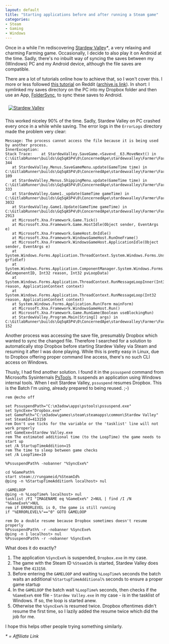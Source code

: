 ```yaml
---
layout: default
title: "Starting applications before and after running a Steam game"
categories:
- Steam
- Gaming
- Windows
---
```


Once in a while I'm rediscovering [Stardew Valley][stvhumble]*\**, a very relaxing and charming Farming game. Occasionally, I decide to also play it on Android at the time. Sadly, there's no inbuilt way of syncing the saves between my (Windows) PC and my Android device, although the file saves are compatible.

There are a lot of tutorials online how to achieve that, so I won't cover this. I more or less followed [this tutorial][svsynctutorial] on Reddit ([archive.is link][svstutarchive]). In short: I symlinked my saves directory on the PC into my Dropbox folder and  then use an App, [FolderSync][foldersync], to sync these saves to Android.

<a href="{{site.url}}/assets/images/2020/2020-11-05-stardew-valley.jpg"><img src="{{site.url}}/assets/images/2020/2020-11-05-stardew-valley.jpg" style="margin: 10px; max-width: 60%; max-height: auto; border-radius: 5%;" alt="Stardew Valley"></a>

This worked niceley 90% of the time. Sadly, Stardew Valley on PC crashed every once in a while while saving. The error logs in the `ErrorLogs` directory made the problem very clear:

```
Message: The process cannot access the file because it is being used by another process.
InnerException: 
Stack Trace:    at StardewValley.SaveGame.<Save>d__63.MoveNext() in C:\GitlabRunner\builds\Gq5qA5P4\0\ConcernedApe\stardewvalley\Farmer\Farmer\SaveGame.cs:line 344
   at StardewValley.Menus.SaveGameMenu.update(GameTime time) in C:\GitlabRunner\builds\Gq5qA5P4\0\ConcernedApe\stardewvalley\Farmer\Farmer\Menus\SaveGameMenu.cs:line 109
   at StardewValley.Menus.ShippingMenu.update(GameTime time) in C:\GitlabRunner\builds\Gq5qA5P4\0\ConcernedApe\stardewvalley\Farmer\Farmer\Menus\ShippingMenu.cs:line 333
   at StardewValley.Game1._update(GameTime gameTime) in C:\GitlabRunner\builds\Gq5qA5P4\0\ConcernedApe\stardewvalley\Farmer\Farmer\Game1.cs:line 3032
   at StardewValley.Game1.Update(GameTime gameTime) in C:\GitlabRunner\builds\Gq5qA5P4\0\ConcernedApe\stardewvalley\Farmer\Farmer\Game1.cs:line 2913
   at Microsoft.Xna.Framework.Game.Tick()
   at Microsoft.Xna.Framework.Game.HostIdle(Object sender, EventArgs e)
   at Microsoft.Xna.Framework.GameHost.OnIdle()
   at Microsoft.Xna.Framework.WindowsGameHost.RunOneFrame()
   at Microsoft.Xna.Framework.WindowsGameHost.ApplicationIdle(Object sender, EventArgs e)
   at System.Windows.Forms.Application.ThreadContext.System.Windows.Forms.UnsafeNativeMethods.IMsoComponent.FDoIdle(Int32 grfidlef)
   at System.Windows.Forms.Application.ComponentManager.System.Windows.Forms.UnsafeNativeMethods.IMsoComponentManager.FPushMessageLoop(IntPtr dwComponentID, Int32 reason, Int32 pvLoopData)
   at System.Windows.Forms.Application.ThreadContext.RunMessageLoopInner(Int32 reason, ApplicationContext context)
   at System.Windows.Forms.Application.ThreadContext.RunMessageLoop(Int32 reason, ApplicationContext context)
   at System.Windows.Forms.Application.Run(Form mainForm)
   at Microsoft.Xna.Framework.WindowsGameHost.Run()
   at Microsoft.Xna.Framework.Game.RunGame(Boolean useBlockingRun)
   at StardewValley.Program.Main(String[] args) in C:\GitlabRunner\builds\Gq5qA5P4\0\ConcernedApe\stardewvalley\Farmer\Farmer\Program.cs:line 152
```

Another process was accessing the save file, presumably Dropbox which wanted to sync the changed file. Therefore I searched for a solution to automatically stop Dropbox before starting Stardew Valley via Steam and resuming it after I was done playing. While this is pretty easy in Linux, due to Dropbox offering proper command line access, there's no such CLI access on Windows.

<!--more-->

Thusly, I had find another solution. I found it in the `pssuspend` command from Microsofts Sysinternals [PsTools][pstools]. It suspends an application using Windows internal tools. When I exit Stardew Valley, `pssuspend` resumes Dropbox. This is the Batch I'm using, already prepared to being reused. ;-)

```batch
rem @echo off

set PssuspendPath="C:\m3adow\apps\pstools\pssuspend.exe"
set SyncExe="Dropbox.exe"
set GamePath="C:\m3adow\games\steam\steamapps\common\Stardew Valley"
set SteamId=413150
rem Don't use ticks for the variable or the 'tasklist' line will not work properly
set GameExe=Stardew Valley.exe
rem The estimated additional time (to the LoopTime) the game needs to start up
set /A StartupTimeAddition=15
rem The time to sleep between game checks
set /A LoopTime=10

%PssuspendPath% -nobanner "%SyncExe%"

cd %GamePath%
start steam://rungameid/%SteamId%
@ping -n %StartupTimeAddition% localhost> nul

:GAMELOOP
@ping -n %LoopTime% localhost> nul
tasklist /FI "IMAGENAME eq %GameExe%" 2>NUL | find /I /N "%GameExe%">NUL
rem if ERRORLEVEL is 0, the game is still running
if "%ERRORLEVEL%"=="0" GOTO GAMELOOP

rem Do a double resume because Dropbox sometimes doesn't resume properly
%PssuspendPath% -r -nobanner %SyncExe%
@ping -n 1 localhost> nul
%PssuspendPath% -r -nobanner %SyncExe%
```

What does it do exactly?

1. The application `%SyncExe%` is suspended, `Dropbox.exe` in my case.
2. The game with the Steam ID `%SteamId%` is started, Stardew Valley does have the `413150`.
3. Before entering the `GAMELOOP` and waiting `%LoopTime%` seconds the batch waits an additional `%StartupTimeAdditional%` seconds to
ensure a proper game startup
4. In the `GAMELOOP` the batch wait `%LoopTime%` seconds, then checks if the `%GameExe%` exe file - `Stardew Valley.exe` in my case - is in the tasklist of Windows. If so, the
loop is started anew.
5. Otherwise the `%SyncExe%` is resumed twice. Dropbox oftentimes didn't resume the first time, so I lazily added the resume twice which did the job for me.

I hope this helps other people trying something similarly.

*\* = Affiliate Link*

[stvhumble]: https://www.humblebundle.com/store/stardew-valley?partner=m3adow
[svsynctutorial]: https://www.reddit.com/r/StardewValley/comments/b5fb4d/tutorial_sync_saved_games_between_android_and_pc/
[svstutarchive]: https://archive.is/yiLE0
[foldersync]: https://play.google.com/store/apps/details?id=dk.tacit.android.foldersync.lite
[pstools]: https://docs.microsoft.com/en-us/sysinternals/downloads/pstools
